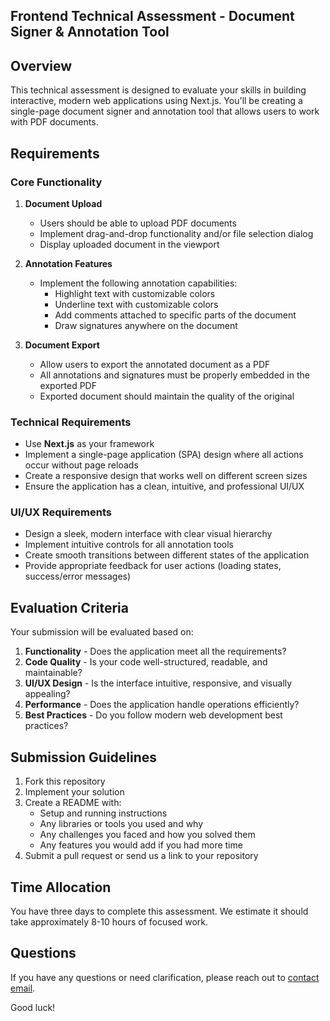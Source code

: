 ## Frontend Technical Assessment - Document Signer & Annotation Tool

## Overview

This technical assessment is designed to evaluate your skills in building interactive, modern web applications using Next.js. You'll be creating a single-page document signer and annotation tool that allows users to work with PDF documents.

## Requirements

### Core Functionality

1. **Document Upload**
   - Users should be able to upload PDF documents
   - Implement drag-and-drop functionality and/or file selection dialog
   - Display uploaded document in the viewport

2. **Annotation Features**
   - Implement the following annotation capabilities:
     - Highlight text with customizable colors
     - Underline text with customizable colors
     - Add comments attached to specific parts of the document
     - Draw signatures anywhere on the document

3. **Document Export**
   - Allow users to export the annotated document as a PDF
   - All annotations and signatures must be properly embedded in the exported PDF
   - Exported document should maintain the quality of the original

### Technical Requirements

- Use **Next.js** as your framework
- Implement a single-page application (SPA) design where all actions occur without page reloads
- Create a responsive design that works well on different screen sizes
- Ensure the application has a clean, intuitive, and professional UI/UX

### UI/UX Requirements

- Design a sleek, modern interface with clear visual hierarchy
- Implement intuitive controls for all annotation tools
- Create smooth transitions between different states of the application
- Provide appropriate feedback for user actions (loading states, success/error messages)

## Evaluation Criteria

Your submission will be evaluated based on:

1. **Functionality** - Does the application meet all the requirements?
2. **Code Quality** - Is your code well-structured, readable, and maintainable?
3. **UI/UX Design** - Is the interface intuitive, responsive, and visually appealing?
4. **Performance** - Does the application handle operations efficiently?
5. **Best Practices** - Do you follow modern web development best practices?

## Submission Guidelines

1. Fork this repository
2. Implement your solution
3. Create a README with:
   - Setup and running instructions
   - Any libraries or tools you used and why
   - Any challenges you faced and how you solved them
   - Any features you would add if you had more time
4. Submit a pull request or send us a link to your repository

## Time Allocation

You have three days to complete this assessment. We estimate it should take approximately 8-10 hours of focused work.

## Questions

If you have any questions or need clarification, please reach out to [contact email](mailto:dev.ritease@gmail.com).

Good luck!


